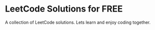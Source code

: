 # LeetCode Solutions for **FREE**
A collection of LeetCode solutions. Lets learn and enjoy coding together.
